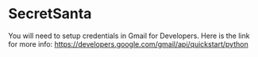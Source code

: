 # SecretSanta
You will need to setup credentials in Gmail for Developers.
Here is the link for more info: https://developers.google.com/gmail/api/quickstart/python

